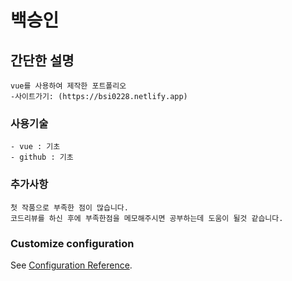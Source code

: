 # 백승인

## 간단한 설명
```
vue를 사용하여 제작한 포트폴리오
-사이트가기: (https://bsi0228.netlify.app)
```

### 사용기술
```
- vue : 기초
- github : 기초
```

### 추가사항
```
첫 작품으로 부족한 점이 많습니다.
코드리뷰를 하신 후에 부족한점을 메모해주시면 공부하는데 도움이 될것 같습니다.
```

### Customize configuration
See [Configuration Reference](https://cli.vuejs.org/config/).
